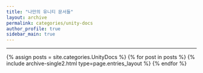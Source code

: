 ```yaml
---
title: "나만의 유니티 문서들"
layout: archive
permalink: categories/unity-docs
author_profile: true
sidebar_main: true
---
```


<!-- 공백이 포함되어 있는 카테고리 이름의 경우 site.categories['a b c'] 이런식으로! -->

***

{% assign posts = site.categories.UnityDocs %}
{% for post in posts %} {% include archive-single2.html type=page.entries_layout %} {% endfor %}